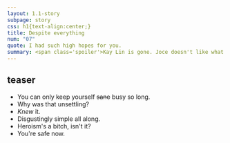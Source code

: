 ```yaml
---
layout: 1.1-story
subpage: story
css: h1{text-align:center;}
title: Despite everything
num: "07"
quote: I had such high hopes for you.
summary: <span class='spoiler'>Kay Lin is gone. Joce doesn't like what she finds.</span>
---
```

## teaser
- You can only keep yourself ~~sane~~ busy so long.
- Why was that unsettling?
- *Knew* it.
- <span class="spoiler">Disgustingly simple all along.</span> <!--KL confessional-->
- <span class="spoiler">Heroism's a bitch, isn't it?</span>
- <span class="spoiler">You're safe now.</span>